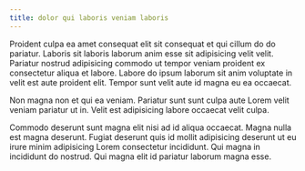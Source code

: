 ```yaml
---
title: dolor qui laboris veniam laboris
---
```


Proident culpa ea amet consequat elit sit consequat et qui cillum do do pariatur. Laboris sit laboris laborum anim esse sit adipisicing velit velit. Pariatur nostrud adipisicing commodo ut tempor veniam proident ex consectetur aliqua et labore. Labore do ipsum laborum sit anim voluptate in velit est aute proident elit. Tempor sunt velit aute id magna eu ea occaecat.

Non magna non et qui ea veniam. Pariatur sunt sunt culpa aute Lorem velit veniam pariatur ut in. Velit est adipisicing labore occaecat velit culpa.

Commodo deserunt sunt magna elit nisi ad id aliqua occaecat. Magna nulla est magna deserunt. Fugiat deserunt quis id mollit adipisicing deserunt ut eu irure minim adipisicing Lorem consectetur incididunt. Qui magna in incididunt do nostrud. Qui magna elit id pariatur laborum magna esse.